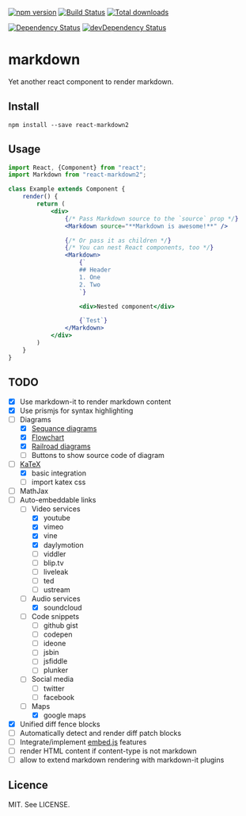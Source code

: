 [![npm version](https://badge.fury.io/js/react-markdown2.svg)](https://badge.fury.io/js/react-markdown2)
[![Build Status](https://travis-ci.org/reactbits/markdown.svg?branch=master)](https://travis-ci.org/reactbits/markdown)
[![Total downloads](https://img.shields.io/npm/dt/react-markdown2.svg)](https://www.npmjs.com/package/react-markdown2)

[![Dependency Status](https://david-dm.org/reactbits/markdown.svg)](https://david-dm.org/reactbits/markdown)
[![devDependency Status](https://david-dm.org/reactbits/markdown/dev-status.svg)](https://david-dm.org/reactbits/markdown#info=devDependencies)

# markdown
Yet another react component to render markdown.

## Install

```
npm install --save react-markdown2
```

## Usage

```jsx
import React, {Component} from "react";
import Markdown from "react-markdown2";

class Example extends Component {
    render() {
        return (
            <div>
                {/* Pass Markdown source to the `source` prop */}
                <Markdown source="**Markdown is awesome!**" />

                {/* Or pass it as children */}
                {/* You can nest React components, too */}
                <Markdown>
                    {`
                    ## Header
                    1. One
                    2. Two
                    `}

                    <div>Nested component</div>

                    {`Test`}
                </Markdown>
            </div>
        )
    }
}
```

## TODO
* [x] Use markdown-it to render markdown content
* [x] Use prismjs for syntax highlighting
* [ ] Diagrams
	* [x] [Sequance diagrams](https://github.com/bramp/js-sequence-diagrams)
	* [x] [Flowchart](https://github.com/adrai/flowchart.js)
	* [x] [Railroad diagrams](https://github.com/tabatkins/railroad-diagrams)
	* [ ] Buttons to show source code of diagram
* [ ] [KaTeX](https://github.com/Khan/KaTeX)
	* [x] basic integration
	* [ ] import katex css
* [ ] MathJax
* [ ] Auto-embeddable links
	* [ ] Video services
		* [x] youtube
		* [x] vimeo
		* [x] vine
		* [x] daylymotion
		* [ ] viddler
		* [ ] blip.tv
		* [ ] liveleak
		* [ ] ted
		* [ ] ustream
	* [ ] Audio services
		* [x] soundcloud
	* [ ] Code snippets
		* [ ] github gist
		* [ ] codepen
		* [ ] ideone
		* [ ] jsbin
		* [ ] jsfiddle
		* [ ] plunker
	* [ ] Social media
		* [ ] twitter
		* [ ] facebook
	* [ ] Maps
		* [x] google maps
* [x] Unified diff fence blocks
* [ ] Automatically detect and render diff patch blocks
* [ ] Integrate/implement [embed.js](https://github.com/ritz078/embed.js) features
* [ ] render HTML content if content-type is not markdown
* [ ] allow to extend markdown rendering with markdown-it plugins

## Licence

MIT. See LICENSE.

